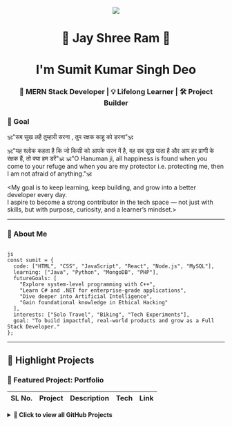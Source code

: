 <!-- GitHub Profile README with Modern Style -->
<!-- Banner Image -->
<p align="center">
  <img src="[https://media.dev.to/cdn-cgi/image/width=1000,height=500,fit=cover,gravity=auto,format=auto/https://dev-to-uploads.s3.amazonaws.com/uploads/articles/4e0d816kuzyu700pdbjn.png"](https://www.freepik.com/free-vector/gradient-business-linkedin-banner_37190633.htm#fromView=keyword&page=1&position=1&uuid=68af418f-4149-45a7-9d88-28709d2a7a78&query=Github+Cover) />
  
</p>

<h1 align="center">🙏 Jay Shree Ram 🙏</h1>
<h1 align="center">I'm Sumit Kumar Singh Deo</h1>
<h3 align="center">🚀 MERN Stack Developer | 💡 Lifelong Learner | 🛠️ Project Builder</h3>


### 🎯 Goal

🕉️"सब सुख लहै तुम्हारी सरना , तुम रक्षक काहू को डरना"🕉️

🕉"यह श्लोक कहता है कि जो किसी को आपके सरन में है, वह सब सुख पाता है और आप हर प्राणी के रंक्षक हैं, तो क्या हम डरें"🕉️
🕉️"O Hanuman ji, all happiness is found when you come to your refuge and when you are my protector i.e. protecting me, then I am not afraid of anything."🕉️

<My goal is to keep learning, keep building, and grow into a better developer every day.  
I aspire to become a strong contributor in the tech space — not just with skills, but with purpose, curiosity, and a learner’s mindset.>


---

### 🧠 About Me

```

js
const sumit = {
  code: ["HTML", "CSS", "JavaScript", "React", "Node.js", "MySQL"],
  learning: ["Java", "Python", "MongoDB", "PHP"],
  futureGoals: [
    "Explore system-level programming with C++",
    "Learn C# and .NET for enterprise-grade applications",
    "Dive deeper into Artificial Intelligence",
    "Gain foundational knowledge in Ethical Hacking"
  ],
  interests: ["Solo Travel", "Biking", "Tech Experiments"],
  goal: "To build impactful, real-world products and grow as a Full Stack Developer."
};

```

---

<!-- PROJECTS:START -->
## 🚀 Highlight Projects

### 🎯 Featured Project: Portfolio

| SL No. | Project | Description | Tech | Link |
|--------|---------|-------------|------|------|
<details>
  
<summary><b>📁 Click to view all GitHub Projects</b></summary>


| SL No. | Project | Description | Tech | Link |
|--------|---------|-------------|------|------|
|https://github.com/SumitKumarSinghDeo/VEHICLE-PARKING-MANAGEMENT|
|https://github.com/SumitKumarSinghDeo/Student-data-management|
|https://github.com/SumitKumarSinghDeo/Tic-Tac-Toe/tree/main/Tik-Tak-Toe-Game|
<!-- PROJECTS:END -->


---

### 🛠️ Tech Stack

<p align="center">
  <img src="https://skillicons.dev/icons?i=react,nodejs,mongodb,js,express,html,css,python,git,github,java,php,mysql" />
</p>

---

## 📊 GitHub Stats & Activity
<!-- GitHub Profile Stats Section -->

<table align="center">
  <tr>
    <td><img src="https://github-readme-stats.vercel.app/api/top-langs/?username=sumitkumarsinghdeo&layout=compact&langs_count=10&theme=gruvbox&hide_border=true" width="500px" height="850px" /></td>
    <td>
      <img src="https://streak-stats.demolab.com?user=sumitkumarsinghdeo&theme=gruvbox&hide_border=true" width="100%" /><br />
      <img src="https://github-readme-stats.vercel.app/api?username=sumitkumarsinghdeoa&show_icons=true&theme=gruvbox&hide_border=true&include_all_commits=true&count_private=true&rank_icon=github" width="100%" />
    </td>
  </tr>
</table>

<p align="center">
  <img src="https://github-readme-activity-graph.vercel.app/graph?username=SumitKumarSinghDeo&theme=gruvbox&hide_border=true" width="95%" />
</p>



---

### 📜 Certifications

- 🟡 [AWS Cloud Security Foundations](https://www.credly.com/badges/6b7ac0e9-1525-4514-a4aa-647c8b0064fd/print)
- 🔐 [Cisco Cybersecurity Essentials](https://www.credly.com/badges/f7da6c1f-82ae-4009-864a-d37c98cbd4a5)

---

### 📫 Contact

```yaml
📧 Email:      sksinghdeo77@gmail.com  
💼 LinkedIn:   https://www.linkedin.com/in/sumit-kumar-singh-deo-7439aa203?lipi=urn%3Ali%3Apage%3Ad_flagship3_profile_view_base_contact_details%3BnZPayzWDTzCYip1P7UCVgQ%3D%3D
💼Noukry:      Sumit Kumar Singh Deo
📱 WhatsApp:   https://wa.me/6370102457
```

---

> *"Code. Create. Collaborate." ~ Sumit Kumar Singh Deo*
```
🌱 When I’m not coding or building projects, I love to recharge by exploring nature — be it ancient temples, peaceful waterfalls, or hidden trails on my bike.  
Every ride to a new place brings a fresh perspective, and reminds me that just like code, life is best when we explore, break limits, and stay curious. 🌄

💬 Always open to collaboration, learning, or just a tech chat — drop a message anytime!

---
